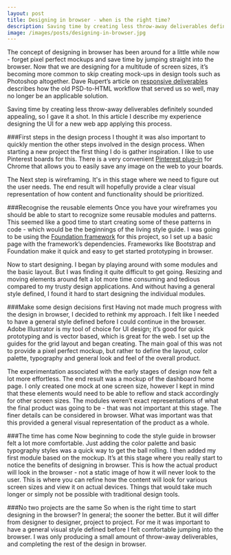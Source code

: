 ```yaml
---
layout: post
title: Designing in browser - when is the right time?
description: Saving time by creating less throw-away deliverables definitely sounded appealing, so I gave it a shot when designing the UI for a new web app.
image: /images/posts/designing-in-browser.jpg
---
```


The concept of designing in browser has been around for a little while now - forget pixel perfect mockups and save time by jumping straight into the browser. Now that we are designing for a multitude of screen sizes, it’s becoming more common to skip creating mock-ups in design tools such as Photoshop altogether. Dave Rupert’s article on [responsive deliverables](http://daverupert.com/2013/04/responsive-deliverables/) describes how the old PSD-to-HTML workflow that served us so well, may no longer be an applicable solution.

Saving time by creating less throw-away deliverables definitely sounded appealing, so I gave it a shot. In this article I describe my experience designing the UI for a new web app applying this process.

###First steps in the design process
I thought it was also important to quickly mention the other steps involved in the design process. When starting a new project the first thing I do is gather inspiration. I like to use Pinterest boards for this. There is a very convenient [Pinterest plug-in](https://chrome.google.com/webstore/detail/pin-it-button/gpdjojdkbbmdfjfahjcgigfpmkopogic?hl=en) for Chrome that allows you to easily save any image on the web to your boards. 

The Next step is wireframing. It's in this stage where we need to figure out the user needs. The end result will hopefully provide a clear visual representation of how content and functionality should be prioritized. 

###Recognise the reusable elements
Once you have your wireframes you should be able to start to recognize some reusable modules and patterns. This seemed like a good time to start creating some of these patterns in code - which would be the beginnings of the living style guide. I was going to be using the [Foundation framework](http://foundation.zurb.com/) for this project, so I set up a basic page with the framework’s dependencies. Frameworks like Bootstrap and Foundation make it quick and easy to get started prototyping in browser. 

Now to start designing. I began by playing around with some modules and the basic layout. But I was finding it quite difficult to get going. Resizing and moving elements around felt a lot more time consuming and tedious compared to my trusty design applications. And without having a general style defined, I found it hard to start designing the individual modules. 

###Make some design decisions first
Having not made much progress with the design in browser, I decided to rethink my approach. I felt like I needed to have a general style defined before I could continue in the browser. Adobe Illustrator is my tool of choice for UI design; it’s good for quick prototyping and is vector based, which is great for the web. I set up the guides for the grid layout and began creating. The main goal of this was not to provide a pixel perfect mockup, but rather to define the layout, color palette, typography and general look and feel of the overall product.

The experimentation associated with the early stages of design now felt a lot more effortless. The end result was a mockup of the dashboard home page. I only created one mock at one screen size, however I kept in mind that these elements would need to be able to reflow and stack accordingly for other screen sizes. The modules weren’t exact representations of what the final product was going to be - that was not important at this stage. The finer details can be considered in browser. What was important was that this provided a general visual representation of the product as a whole.

###The time has come
Now beginning to code the style guide in browser felt a lot more comfortable. Just adding the color palette and basic typography styles was a quick way to get the ball rolling. I then added my first module based on the mockup. It’s at this stage where you really start to notice the benefits of designing in browser. This is how the actual product will look in the browser - not a static image of how it will never look to the user. This is where you can refine how the content will look for various screen sizes and view it on actual devices. Things that would take much longer or simply not be possible with traditional design tools.

###No two projects are the same
So when is the right time to start designing in the browser? In general; the sooner the better. But it will differ from designer to designer, project to project. For me it was important to have a general visual style defined before I felt comfortable jumping into the browser. I was only producing a small amount of throw-away deliverables, and completing the rest of the design in browser.

